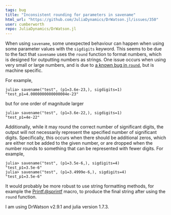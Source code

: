```yaml
---
tags: bug
title: "Inconsistent rounding for parameters in savename"
html_url: "https://github.com/JuliaDynamics/DrWatson.jl/issues/350"
user: cumberworth
repo: JuliaDynamics/DrWatson.jl
---
```


When using `savename`, some unexpected behaviour can happen when using some parameter values with the `sigdigits` keyword. This seems to be due to the fact that `savename` uses the `round` function to format numbers, which is designed for outputting numbers as strings. One issue occurs when using very small or large numbers, and is due to [a known bug in `round`](https://github.com/JuliaLang/julia/issues/33428), but is machine specific.

For example,
```
julia> savename("test", (p1=3.6e-23,), sigdigits=1)
"test_p1=4.0000000000000004e-23"
```
but for one order of magnitude larger
```
julia> savename("test", (p1=3.6e-22,), sigdigits=1)
"test_p1=4e-22"
```

Additionally, while it may round the correct number of significant digits, the output will not necessarily represent the specified number of significant digits. Specifically, this occurs when there should be additional zeros, which are either not be added to the given number, or are dropped when the number rounds to something that can be represented with fewer digits. For example,
```
julia> savename("test", (p1=3.5e-6,), sigdigits=4)
"test_p1=3.5e-6"
julia> savename("test", (p1=3.4999e-6,), sigdigits=4)
"test_p1=3.5e-6"
```

It would probably be more robust to use string formatting methods, for example the [Printf.@sprintf](https://docs.julialang.org/en/v1/stdlib/Printf/#Printf.@sprintf) macro, to produce the final string after using the `round` function.

I am using DrWatson v2.9.1 and julia version 1.7.3.
